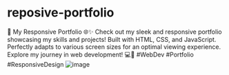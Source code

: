 # reposive-portfolio
🚀 My Responsive Portfolio 🌐✨  Check out my sleek and responsive portfolio showcasing my skills and projects! Built with HTML, CSS, and JavaScript. Perfectly adapts to various screen sizes for an optimal viewing experience. Explore my journey in web development! 💻🔧 #WebDev #Portfolio #ResponsiveDesign
![image](https://github.com/vikasgup895/reposive-portfolio/assets/145670731/bd1b82cb-58cc-4f16-93a7-0b1ac59c1539)

